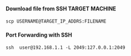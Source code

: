#### Download file from SSH TARGET MACHINE
  ```
  scp USERNAME@TARGET_IP_ADDRS:FILENAME
  ```
#### Port Forwarding with SSH
  ```
  ssh  user@192.168.1.1 -L 2049:127.0.0.1:2049
  ```
